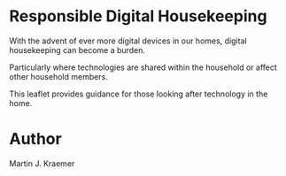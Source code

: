 # Responsible Digital Housekeeping

With the advent of ever more digital devices in our homes, digital housekeeping can become a burden.

Particularly where technologies are shared within the household or affect other household members.

This leaflet provides guidance for those looking after technology in the home.

# Author
Martin J. Kraemer

